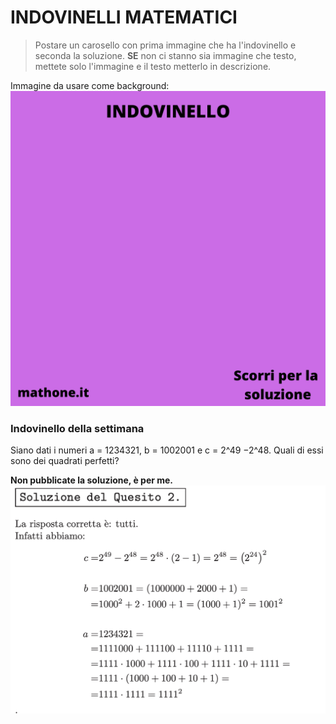 # INDOVINELLI MATEMATICI

> Postare un carosello con prima immagine che ha l'indovinello e seconda la soluzione.
>**SE** non ci stanno sia immagine che testo, mettete solo l'immagine e il testo metterlo in descrizione.

Immagine da usare come background:
![Template indovinelli](templateIndovinello.png)

### Indovinello della settimana

Siano dati i numeri a = 1234321, b = 1002001 e c = 2^49 −2^48. Quali di essi sono dei quadrati perfetti?

**Non pubblicate la soluzione, è per me.**
![Soluzione](soluzia.png)
